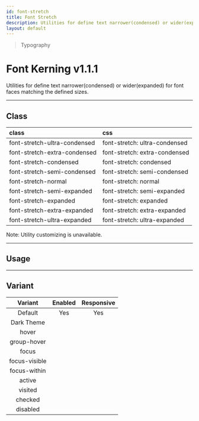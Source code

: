 ```yaml
---
id: font-stretch
title: Font Stretch
description: Utilities for define text narrower(condensed) or wider(expanded) for font faces matching the defined sizes.
layout: default
---
```


> Typography

# Font Kerning <span class="ml-1 px-2 py-1 text-sm text-gray-600 (dark)text-charcoal-100 bg-gray-300 (dark)bg-gray-600">v1.1.1</span>

Utilities for define text narrower(condensed) or wider(expanded) for font faces matching the defined sizes.

---

## Class

| <span class="px-3 py-1 text-white (dark)text-charcoal-100 bg-charcoal-100 (dark)bg-gray-600 rounded-full">class</span> | <span class="px-3 py-1 text-white (dark)text-charcoal-100 bg-charcoal-100 (dark)bg-gray-600 rounded-full">css</span> |
|:--|:--|
| font-stretch-ultra-condensed | font-stretch: ultra-condensed |
| font-stretch-extra-condensed | font-stretch: extra-condensed |
| font-stretch-condensed | font-stretch: condensed |
| font-stretch-semi-condensed | font-stretch: semi-condensed |
| font-stretch-normal | font-stretch: normal |
| font-stretch-semi-expanded | font-stretch: semi-expanded |
| font-stretch-expanded | font-stretch: expanded |
| font-stretch-extra-expanded | font-stretch: extra-expanded |
| font-stretch-ultra-expanded | font-stretch: ultra-expanded |

<style>
.supports {
  display: block
}
@supports (font-stretch: normal) {
  .supports {
    display: none
  }
}
</style>

<y class="supports mt-4 mx-4 p-3 border-l-8 border-orange-600 text-sm text-orange-600 (dark)text-orange-500 bg-orange-200 (dark)bg-orange-900">
  <span class="pr-1 font-semibold">
    Note:
  </span>
  Your browser does not currently support the utilities.
</y>

<y class="mt-2 mx-4 p-3 border-l-8 border-gray-600 text-sm text-gray-600 bg-gray-200 (dark)bg-gray-800">
  <span class="pr-1 font-semibold">
    Note:
  </span>
  Utility customizing is unavailable.
</y>

---

## Usage


---

## Variant

| <span class="font-semibold underline">Variant</span> | <span class="font-semibold underline">Enabled</span> | <span class="font-semibold underline">Responsive</span> |
|:-:|:-:|:-:|
| Default | Yes | Yes |
| Dark Theme | | |
| hover| | |
| group-hover | | |
| focus | | |
| focus-visible | | |
| focus-within | | |
| active | | |
| visited | | |
| checked | | |
| disabled | | |
